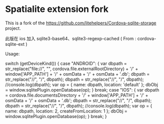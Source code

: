 # Spatialite extension fork
This is a fork of the https://github.com/litehelpers/Cordova-sqlite-storage project.

此版在 ios 加入 sqlite3-base64、sqlite3-regexp-cached ( From : cordova-sqlite-ext )

Usage:

switch (getDeviceKind()) {
	case "ANDROID":
		{
			var dbpath = str_replace("file://", "", cordova.file.externalRootDirectory) + '/' + window['APP_PATH'] + '/' + osmData + '/' + osmData + '.db';
			dbpath = str_replace("//", "/", dbpath);
			dbpath = str_replace("//", "/", dbpath);
			//console.log(dbpath);
			var op = {
				name: dbpath,
				location: 'default'
			};
			dbObj = window.sqlitePlugin.openDatabase(op);
		}
		break;
	case "IOS":
		{
			var dbpath = cordova.file.documentsDirectory + '/' + window['APP_PATH'] + '/' + osmData + '/' + osmData + '.db';
			dbpath = str_replace("//", "/", dbpath);
			dbpath = str_replace("//", "/", dbpath);
			//console.log(dbpath);
			var op = {
				name: dbpath,
				location: 2,
				createFromLocation: 1
			};
			dbObj = window.sqlitePlugin.openDatabase(op);
		}
		break;
}
